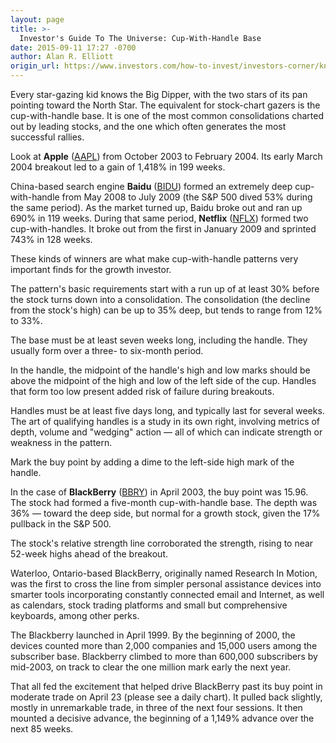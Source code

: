 ```yaml
---
layout: page
title: >-
  Investor's Guide To The Universe: Cup-With-Handle Base
date: 2015-09-11 17:27 -0700
author: Alan R. Elliott
origin_url: https://www.investors.com/how-to-invest/investors-corner/know-your-cup-with-handle-bases
---
```





Every star-gazing kid knows the Big Dipper, with the two stars of its pan pointing toward the North Star. The equivalent for stock-chart gazers is the cup-with-handle base. It is one of the most common consolidations charted out by leading stocks, and the one which often generates the most successful rallies.

  

Look at **Apple** ([AAPL](https://research.investors.com/quote.aspx?symbol=AAPL)) from October 2003 to February 2004. Its early March 2004 breakout led to a gain of 1,418% in 199 weeks.

  

China-based search engine **Baidu** ([BIDU](https://research.investors.com/quote.aspx?symbol=BIDU)) formed an extremely deep cup-with-handle from May 2008 to July 2009 (the S&P 500 dived 53% during the same period). As the market turned up, Baidu broke out and ran up 690% in 119 weeks. During that same period, **Netflix** ([NFLX](https://research.investors.com/quote.aspx?symbol=NFLX)) formed two cup-with-handles. It broke out from the first in January 2009 and sprinted 743% in 128 weeks.

  

These kinds of winners are what make cup-with-handle patterns very important finds for the growth investor.

  

The pattern's basic requirements start with a run up of at least 30% before the stock turns down into a consolidation. The consolidation (the decline from the stock's high) can be up to 35% deep, but tends to range from 12% to 33%.

  

The base must be at least seven weeks long, including the handle. They usually form over a three- to six-month period.

  

In the handle, the midpoint of the handle's high and low marks should be above the midpoint of the high and low of the left side of the cup. Handles that form too low present added risk of failure during breakouts.

  

Handles must be at least five days long, and typically last for several weeks. The art of qualifying handles is a study in its own right, involving metrics of depth, volume and "wedging" action — all of which can indicate strength or weakness in the pattern.

  

Mark the buy point by adding a dime to the left-side high mark of the handle.

  

In the case of **BlackBerry** ([BBRY](https://research.investors.com/quote.aspx?symbol=BBRY)) in April 2003, the buy point was 15.96. The stock had formed a five-month cup-with-handle base. The depth was 36% — toward the deep side, but normal for a growth stock, given the 17% pullback in the S&P 500.

  

The stock's relative strength line corroborated the strength, rising to near 52-week highs ahead of the breakout.

  

Waterloo, Ontario-based BlackBerry, originally named Research In Motion, was the first to cross the line from simpler personal assistance devices into smarter tools incorporating constantly connected email and Internet, as well as calendars, stock trading platforms and small but comprehensive keyboards, among other perks.

  

The Blackberry launched in April 1999. By the beginning of 2000, the devices counted more than 2,000 companies and 15,000 users among the subscriber base. Blackberry climbed to more than 600,000 subscribers by mid-2003, on track to clear the one million mark early the next year.

  

That all fed the excitement that helped drive BlackBerry past its buy point in moderate trade on April 23 (please see a daily chart). It pulled back slightly, mostly in unremarkable trade, in three of the next four sessions. It then mounted a decisive advance, the beginning of a 1,149% advance over the next 85 weeks.




